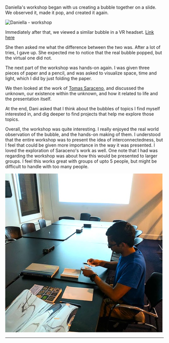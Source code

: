 Daniella's workshop began with us creating a bubble together on a slide. We observed it, made it pop, and created it again. 

![Daniella - workshop](http://blog.mithru.com/wp-content/uploads/2017/02/IMG_20170226_000659.jpg)

Immediately after that, we viewed a similar bubble in a VR headset. [Link here](https://mrl.nyu.edu/~perlin/bubble/)

She then asked me what the difference between the two was. After a lot of tries, I gave up. She expected me to notice that the real bubble popped, but the virtual one did not. 

The next part of the workshop was hands-on again. I was given three pieces of paper and a pencil, and was asked to visualize space, time and light, which I did by just folding the paper. 

We then looked at the work of [Tomas Saraceno](http://tomassaraceno.com/), and discussed the unknown, our existence within the unknown, and how it related to life and the presentation itself.

At the end, Dani asked that I think about the bubbles of topics I find myself interested in, and dig deeper to find projects that help me explore those topics.

Overall, the workshop was quite interesting. I really enjoyed the real world observation of the bubble, and the hands-on making of them. I understood that the entire workshop was to present the idea of interconnectedness, but I feel that could be given more importance in the way it was presented. I loved the exploration of Saraceno's work as well. One note that I had was regarding the workshop was about how this would be presented to larger groups. I feel this works great with groups of upto 5 people, but might be difficult to handle with too many people. 

![](https://raw.githubusercontent.com/daniellagr/teachingasart/master/IMG_20170226_002427%20(1).jpg)

-----

